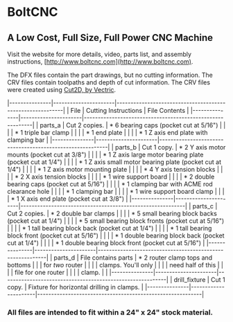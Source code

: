 # BoltCNC
## A Low Cost, Full Size, Full Power CNC Machine

Visit the website for more details, video, parts list, and assembly instructions, [http://www.boltcnc.com](http://www.boltcnc.com).

The DFX files contain the part drawings, but no cutting information.  The CRV files contain toolpaths and depth of cut information.  The CRV files were created using [Cut2D, by Vectric](http://www.vectric.com/products/cut2d.html).

|---------------|----------------------|-----------------------------------------------------------|
| File          | Cutting Instructions | File Contents                                             |
|---------------|----------------------|-----------------------------------------------------------|
| parts_a       | Cut 2 copies.        | * 6 bearing caps (pocket cut at 5/16")                    |
|               |                      | * 1 triple bar clamp                                      |
|               |                      | * 1 end plate                                             |
|               |                      | * 1 Z axis end plate with clamping bar                    |
|---------------|----------------------|-----------------------------------------------------------|
| parts_b       | Cut 1 copy.          | * 2 Y axis motor mounts (pocket cut at 3/8")              |
|               |                      | * 1 Z axis large motor bearing plate (pocket cut at 1/4") |
|               |                      | * 1 Z axis small motor bearing plate (pocket cut at 1/4") |
|               |                      | * 1 Z axis motor mounting plate                           |
|               |                      | * 4 Y axis tension blocks                                 |
|               |                      | * 2 X axis tension blocks                                 |
|               |                      | * 1 wire support board                                    |
|               |                      | * 2 double bearing caps (pocket cut at 5/16")             |
|               |                      | * 1 clamping bar with ACME rod clearance hole             |
|               |                      | * 1 clamping bar                                          |
|               |                      | * 1 wire support board clamp                              |
|               |                      | * 1 X axis end plate (pocket cut at 3/8")                 |
|---------------|----------------------|-----------------------------------------------------------|
| parts_c       | Cut 2 copies.        | * 2 double bar clamps                                     |
|               |                      | * 5 small bearing block backs (pocket cut at 1/4")        |
|               |                      | * 5 small bearing block fronts (pocket cut at 5/16")      |
|               |                      | * 1 tall bearing block back (pocket cut at 1/4")          |
|               |                      | * 1 tall bearing block front (pocket cut at 5/16")        |
|               |                      | * 1 double bearing block back (pocket cut at 1/4")        |
|               |                      | * 1 double bearing block front (pocket cut at 5/16")      |
|---------------|----------------------|-----------------------------------------------------------|
| parts_d       | File contains parts  | * 2 router clamp tops and bottoms                         |
|               | for *two* router     |                                                           |
|               | clamps.  You'll only |                                                           |
|               | need half of this    |                                                           |
|               | file for one router  |                                                           |
|               | clamp.               |                                                           |
|---------------|----------------------|-----------------------------------------------------------|
| drill_fixture | Cut 1 copy.          | Fixture for horizontal drilling in clamps.                |
|---------------|----------------------|-----------------------------------------------------------|

### All files are intended to fit within a 24" x 24" stock material.
